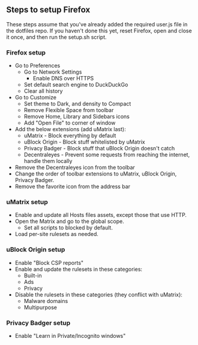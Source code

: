 ## Steps to setup Firefox
These steps assume that you've already added the required user.js file in the dotfiles repo. If you haven't done this yet, reset Firefox, open and close it once, and then run the setup.sh script.

### Firefox setup
- Go to Preferences
  - Go to Network Settings
    - Enable DNS over HTTPS
  - Set default search engine to DuckDuckGo
  - Clear all history
- Go to Customize
  - Set theme to Dark, and density to Compact
  - Remove Flexible Space from toolbar
  - Remove Home, Library and Sidebars icons
  - Add "Open File" to corner of window
- Add the below extensions (add uMatrix last):
  - uMatrix - Block everything by default
  - uBlock Origin - Block stuff whitelisted by uMatrix
  - Privacy Badger - Block stuff that uBlock Origin doesn't catch
  - Decentraleyes - Prevent some requests from reaching the internet, handle them locally
- Remove the Decentraleyes icon from the toolbar
- Change the order of toolbar extensions to uMatrix, uBlock Origin, Privacy Badger.
- Remove the favorite icon from the address bar

### uMatrix setup
- Enable and update all Hosts files assets, except those that use HTTP.
- Open the Matrix and go to the global scope.
  - Set all scripts to blocked by default.
- Load per-site rulesets as needed.

### uBlock Origin setup
- Enable "Block CSP reports"
- Enable and update the rulesets in these categories:
  - Built-in
  - Ads
  - Privacy
- Disable the rulesets in these categories (they conflict with uMatrix):
  - Malware domains
  - Multipurpose

### Privacy Badger setup
- Enable "Learn in Private/Incognito windows"

